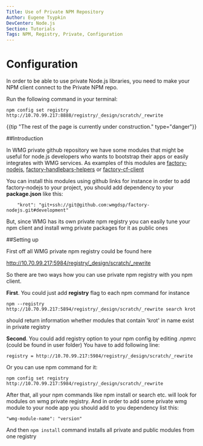 ```yaml
---
Title: Use of Private NPM Repository
Author: Eugene Tsypkin
DevCenter: Node.js
Section: Tutorials
Tags: NPM, Registry, Private, Configuration
---
```


# Configuration

In order to be able to use private Node.js libraries, you need to make your NPM client connect to the Private NPM repo.

Run the following command in your terminal:

    npm config set registry http://10.70.99.217:8888/registry/_design/scratch/_rewrite


{{tip "The rest of the page is currently under construction." type="danger"}}


##Introduction

In WMG private github repository we have some modules that might be useful for node.js developers who wants to bootstrap their apps or easily integrates with WMG services. As examples of this modules are [factory-nodejs][1], [factory-handlebars-helpers][2] or [factory-cf-client][3]

You can install this modules using github links for instance in order to add factory-nodejs to your project, you should add dependency to your **package.json** like this:

        "krot": "git+ssh://git@github.com:wmgdsp/factory-nodejs.git#development"

But, since WMG has its own private npm registry you can easily tune your npm client and install wmg private packages for it as public ones

##Setting up

First off all WMG private npm registry could be found here

http://10.70.99.217:5984/registry/_design/scratch/_rewrite

So there are two ways how you can use private npm registry with you npm client.


**First**. You could just add **registry** flag to each npm command for instance

`npm --registry http://10.70.99.217:5894/registry/_design/scratch/_rewrite search krot`

should return information whether modules that contain 'krot' in name exist in private registry


**Second**. You could add registry option to your npm config by editing .npmrc (could be found in user folder) You have to add following line:

    registry = http://10.70.99.217:5984/registry/_design/scratch/_rewrite

Or you can use npm command for it:

    npm config set registry http://10.70.99.217:5984/registry/_design/scratch/_rewrite

After that, all your npm commands like npm install or search etc. will look for modules on wmg private registry. And in order to add some private wmg module to your node app you should add to you dependency list this:

    "wmg-module-name": "version"

And then `npm install` command installs all private and public modules from one registry

  [1]: https://github.com/wmgdsp/factory-nodejs
  [2]: https://github.com/wmgdsp/factory-handlebars-helpers
  [3]: https://github.com/wmgdsp/factory-cf-client
